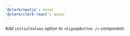 ```yaml
---
'@clerk/nextjs': minor
'@clerk/clerk-react': minor
---
```


Add `initialValues` option to `<SignUpButton />` component.
